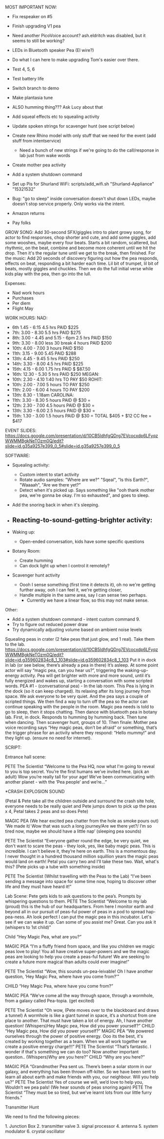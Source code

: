 MOST IMPORTANT NOW:
* Fix respeaker on #5
* Finish upgrading V1 pea

* Need another PicoVoice account? ash.eldritch was disabled, but it seems to still be working?
*	LEDs in Bluetooth speaker Pea (El wire?)
* Do what I can here to make upgrading Tom's easier over there.
* Test 4, 5, 6
* Test battery life
* Switch branch to demo

* Make plantasia tune
* ALSO humming thing??? Ask Lucy about that
* Add squeal effects etc to squealing activity
* Update spoken strings for scavenger hunt (see script below)
* Create new Rhino model with only stuff that we need for the event (add stuff from intentservice)
  * Need a bunch of new strings if we're going to do the call/response in lab just from wake words

* Create mother pea activity
* Add a system shutdown command
* Set up Pis for Shurland WiFi: scripts/add_wifi.sh "Shurland-Appliance" "15321532"
* Bug: "go to sleep" inside conversation doesn't shut down LEDs, maybe doesn't stop service properly. Only works via the intent.
*	Amazon returns
* Pay folks


GROW SONG:
Add 30-second SFX/giggles intro to plant growy song, for actor to find responses, chop shorter and cute, and add some giggles, add some wooshes, maybe every four beats. Starts a bit random, scattered, but rhythmic, on the beat, combine and become more coherent until we hit the drop. Then it's the regular tune until we get to the break, then finished.
For the music: Add 20 seconds of discovery figuring out how the pea responds, effects on beat, responding a bit harder each time. Lil bit of trumpet, lil bit of beats, mostly giggles and chuckles. Then we do the full initial verse while kids play with the pea, then go into the lull.




Expenses:
- Nad work hours
- Purchases
- Per diem
- Flight May

WORK HOURS:
NAD:
* 6th 1.45 - 6:15 4.5 hrs PAID $225
* 7th: 3.00 - 8.30 5.5 hrs PAID $275
* 8th: 3.00 - 4.45 and 5.15 - 6pm 2.5 hrs PAID $150
* 9th: 3.30 - 8.00 less 30 break 4 hours PAID $200
* 10th: 4.00 - 7.00 3 hours PAID $150
* 11th: 3.15 - 9.00 5.45 PAID $288
* 13th: 4.45 - 9.45 5 hrs PAID $250
* 14th: 3.30 - 8.00 4.5 hrs PAID $225
* 15th: 4.15 - 6.00  1.75 hrs PAID $ $87.50
* 16th: 12.30 - 5.30 5 hrs PAID $250
MEGAN:
* 10th: 2.30 - 4.10 1:40 hrs TO PAY $50
ROHIT:
* 10th: 2.00 - 7.00 5 hours TO PAY $250
* 11th: 2.00 -  6.00 4 hours TO PAY $200
* 13th: 8.30 - 1.18am
CAROLINA:
* 11th: 3.30 - 8.30 5 hours PAID @ $30 = 
* 12th: 2.30 - 7.00 4.5 hours PAID @ $30 = 
* 13th: 3.30 - 6.00 2.5 hours PAID @ $30 = 
* 15th: 1.30 - 3.00 1.5 hours PAID @ $30 = 
TOTAL $405 + $12 CC fee = $417

EVENT SLIDES:
https://docs.google.com/presentation/d/10CB5ldhfgQDrg7EVcocxdp6LFyqzWWMMBgkNeTOzm0Q/edit?slide=id.g35a9257e399_0_5#slide=id.g35a9257e399_0_5



SOFTWARE:
* Squealing activity:
  - Custom intent to start activity
  - Rotate audio samples: "Where are we?" "Sqeal", "Is this Earth?", "Waaaah", "Are we there yet?"
  - Detect when it's picked up. Says something like "ooh thank mother pea, we're gonna be okay. I'm so exhausted", and goes to sleep.

* Add the snoring back in when it's sleeping.

* Reacting-to-sound-getting-brighter activity:
  - 
* Waking up:
  - Open-ended conversation, kids have some specific questions 

* Botany Room:
  - Create humming
  - Can dock light up when I control it remotely?

* Scavenger hunt activity
  - Oooh I sense something (first time it detects it), oh no we're getting further away, ooh I can feel it, we're getting closer, 
  - Handle multiple in the same area, say I can sense two perhaps.
    - Currently we have a linear flow, so this may not make sense.

Other:
* Add a system shutdown command - intent custom command 9. 
* Try to figure out reduced power draw 
* Try dynamically adjusting volume based on ambient noise levels


Squealing peas in crater (2 fake peas that just glow, and 1 real).
Take them to the lab.
https://docs.google.com/presentation/d/10CB5ldhfgQDrg7EVcocxdp6LFyqzWWMMBgkNeTOzm0Q/edit?slide=id.g359602834c8_1_103#slide=id.g359602834c8_1_103 
Put it in dock in lab (or see below, there’s already a pea in there)
It’s asleep. At some point actor will say “magic pea, can you hear us?”, triggering the waking-up-energy activity.  Pea will get brighter with more and more sound, until it’s fully energized and wakes up, starting a conversation with some scripted words. 
PEA #1 - (conversational pea) - In the lab room. This Pea is lying in the dock (so it can keep charged). Its relaxing after its long journey from space. We ask everyone to be very quiet. And the pea says a couple of scripted things. We then find a way to turn off the pea so the actor can continue speaking with the people in the room.
Magic pea needs is told to go to sleep, then it stops chatting. 
Then dance with bluetooth pea in botany lab. First, in dock. Responds to humming by humming back. Then tune when dancing. 
Then scavenger hunt, groups of 10.
Then finale: Mother pea voice recording says “Hey magic peas, don’t be afraid” or something, that’s the trigger phrase for an activity where they respond: “Hello mummy!” and they light up. (ensure no need for internet).




SCRIPT:

Entrance hall scene: 


PETE The Scientist 
“Welcome to the Pea HQ, now what I'm going to reveal to you is top secret. You’re the first humans we’ve invited here. (pick an adult) Wow you’re really tall for your age! We’ve been communicating with another planet - with the ‘Pea people’ and we’re…” 

*CRASH EXPLOSION SOUND 

(Petal & Pete take all the children outside and surround the crash site hole, everyone needs to be really quiet and Pete jumps down to pick up the peas x 4, Petal takes 2 peas and so does Pete)

MAGIC PEA
(We hear excited pea chatter from the hole as smoke pours out) 
‘We made it/ Wow that was such a long journey/Are we there yet?/ I’m so tired now, maybe we should have a little nap’ 
(sleeping pea sounds)

PETE The Scientist 
“Everyone gather round the edge, be very quiet, we don't want to scare the peas - they look, yes, like baby magic peas. This is incredible. I can't believe it, they’re here on earth. This is a momentous day. I never thought in a hundred thousand million squillion years the magic peas would land on earth! 
Petal you carry two and I'll take these two. Wait, what's this?
 (Pete picks up a tube with something inside)

PETE The Scientist 
(Whilst travelling with the Peas to the Lab)
“I’ve been sending a message into space for some time now, hoping to discover other life and they must have heard it!”

Lab Scene:
Pete gets kids to ask questions to the pea’s. Prompts by whispering questions to them.
PETE The Scientist 
“Welcome to my lab (proud) this is the hub of our headquarters. 
From here I monitor earth and beyond all in our pursuit of peas-ful power of peas in a pod to spread hap-pea-ness.
Ah look perfect I can put the magic pea in this incubator. Let's see if we can wake it up. Can some of you assist me? Great. Can you ask it (whispers to 1st child)"

Child
“Hey Magic Pea, what are you?” 

MAGIC PEA 
“I’m a fluffy friend from space, and like you children we magic peas love to play! 
You all have creative super-powers and we the magic peas are looking to help you create a peas-ful future!
We are seeking to create a future more magical than adults could ever imagine!”

PETE The Scientist 
 “Wow, this sounds un-pea-leivable! Oh I have another question, ‘Hey Magic Pea, where have you come from?’”

CHILD
“Hey Magic Pea, where have you come from?”

MAGIC PEA
“We’ve come all the way through space, through a wormhole, from a galaxy called Pea-topia. (get excited) 

PETE The Scientist 
“Oh wow, (Pete moves over to the blackboard and draws a tunnel) A wormhole is like a giant tunnel in space, it’s a shortcut from one place to another.
That must have taken a lot of energy. Ah, I have another question! (Whispers)Hey Magic pea, How did you power yourself?”
CHILD
“Hey Magic pea, How did you power yourself?” 
MAGIC PEA
“We powered ourselves through the power of positive energy. Ooo its the best, it's created by working together as a team. When we all work together we create a positive energy charge!!!” 
PETE The Scientist 
“That’s fantastic. I wonder if that's something we can do too? 
Now another important question.. (Whispers)Why are you here?”
CHILD
“Why are you here?”


MAGIC PEA
“Grandmother Pea sent us. There’s been a solar storm in our galaxy, and everything has been thrown off-kilter. So we have been sent to learn all about earth and make friends with you, our neighbour. Will you help us?”
PETE The Scientist 
Yes of course we will, we’d love to help you, Wouldn’t we pea pals!
(We hear sounds of peas snoring again)
PETE The Scientist 
“They must be so tired, but we’ve learnt lots from our little furry friends.” 





Transmitter Hunt 

We need to find the following pieces: 

1.⁠ ⁠Junction Box
2.⁠ ⁠⁠transmitter valve
3.⁠ ⁠⁠signal processor
4.⁠ ⁠⁠antenna
5.⁠ ⁠system modulator
6.⁠ ⁠⁠crystal oscillator  

